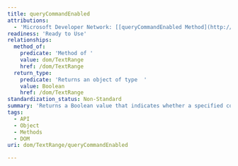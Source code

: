 ```yaml
---
title: queryCommandEnabled
attributions:
  - 'Microsoft Developer Network: [[queryCommandEnabled Method](http://msdn.microsoft.com/en-us/library/ie/ms536676(v=vs.85).aspx) Article]'
readiness: 'Ready to Use'
relationships:
  method_of:
    predicate: 'Method of '
    value: dom/TextRange
    href: /dom/TextRange
  return_type:
    predicate: 'Returns an object of type  '
    value: Boolean
    href: /dom/TextRange
standardization_status: Non-Standard
summary: 'Returns a Boolean value that indicates whether a specified command can be successfully executed using execCommand, given the current state of the document.'
tags:
  - API
  - Object
  - Methods
  - DOM
uri: dom/TextRange/queryCommandEnabled

---
```

